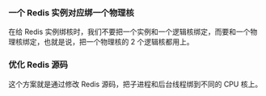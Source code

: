 ### 一个 Redis 实例对应绑一个物理核

在给 Redis 实例绑核时，我们不要把一个实例和一个逻辑核绑定，而要和一个物理核绑定，也就是说，把一个物理核的 2 个逻辑核都用上。

### 优化 Redis 源码

这个方案就是通过修改 Redis 源码，把子进程和后台线程绑到不同的 CPU 核上。